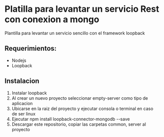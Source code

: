 # Platilla para levantar un servicio Rest con conexion a mongo
Plantilla para levantar un servicio sencillo con el framework loopback

## Requerimientos:
* Nodejs
* Loopback

## Instalacion

1. Instalar loopback
2. Al crear un nuevo proyecto seleccionar empty-server como tipo de aplicacion
3. Ubicarse en la raiz del proyecto y ejecutar consola o terminal en caso de ser linux
4. Ejecutar npm install loopback-connector-mongodb --save
5. Descargar este repositorio, copiar las carpetas common, server al proyecto
